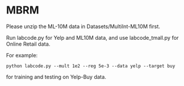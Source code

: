 # MBRM

Please unzip the ML-10M data in Datasets/MultiInt-ML10M first.

Run labcode.py for Yelp and ML10M data, and use labcode_tmall.py for Online Retail data.

For example:
```
python labcode.py --mult 1e2 --reg 5e-3 --data yelp --target buy
```
for training and testing on Yelp-Buy data.
